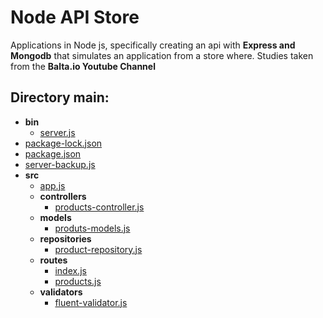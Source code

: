 # Node API Store
Applications in Node js, specifically creating an api with **Express and Mongodb** that simulates an application from a store where. Studies taken from the **Balta.io Youtube Channel**

## Directory main:


   - __bin__
     - [server.js](bin/server.js)
   - [package\-lock.json](package-lock.json)
   - [package.json](package.json)
   - [server\-backup.js](server-backup.js)
   - __src__
     - [app.js](src/app.js)
     - __controllers__
       - [products\-controller.js](src/controllers/products-controller.js)
     - __models__
       - [produts\-models.js](src/models/produts-models.js)
     - __repositories__
       - [product\-repository.js](src/repositories/product-repository.js)
     - __routes__
       - [index.js](src/routes/index.js)
       - [products.js](src/routes/products.js)
     - __validators__
       - [fluent\-validator.js](src/validators/fluent-validator.js)
   







